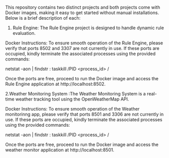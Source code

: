 This repository contains two distinct projects and both projects come with Docker images, making it easy to get started without manual installations. Below is a brief description of each:  

1. Rule Engine: The Rule Engine project is designed to handle dynamic rule evaluation.

Docker Instructions: To ensure smooth operation of the Rule Engine, please verify that ports 8502 and 3307 are not currently in use. If these ports are occupied, kindly terminate the associated processes using the provided commands:

   netstat -aon | findstr :<port>
   taskkill /PID <process_id> /
   
Once the ports are free, proceed to run the Docker image and access the Rule Engine application at http://localhost:8502.


2.Weather Monitoring System :The Weather Monitoring System is a real-time weather tracking tool using the OpenWeatherMap API.

Docker Instructions: To ensure smooth operation of the Weather monitorinng app, please verify that ports 8501 and 3306 are not currently in use. If these ports are occupied, kindly terminate the associated processes using the provided commands:

   netstat -aon | findstr :<port>
   taskkill /PID <process_id> /
   
Once the ports are free, proceed to run the Docker image and access the weather monitor application at http://localhost:8501.
   
